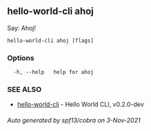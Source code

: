 ## hello-world-cli ahoj

Say: Ahoj!

```
hello-world-cli ahoj [flags]
```

### Options

```
  -h, --help   help for ahoj
```

### SEE ALSO

* [hello-world-cli](hello-world-cli.md)	 - Hello World CLI, v0.2.0-dev

###### Auto generated by spf13/cobra on 3-Nov-2021
